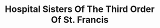 ---
layout: repo
title: "Hospital Sisters Of The Third Order Of St. Francis"
id: 15690
permalink: repos/15690/
---